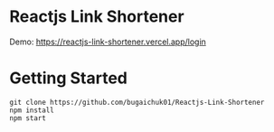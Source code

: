 # Reactjs Link Shortener

Demo: https://reactjs-link-shortener.vercel.app/login

# Getting Started

```
git clone https://github.com/bugaichuk01/Reactjs-Link-Shortener
npm install
npm start
```
